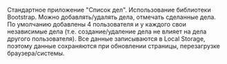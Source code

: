 Стандартное приложение "Список дел". Использование библиотеки Bootstrap. Можно добавлять/удалять дела, отмечать сделанные дела. По умолчанию добавлены 4 пользователя и у каждого свои независимые дела (т.е. создание/удаление дела не влияет на дела другого пользователя). Все данные записываются в Local Storage, поэтому данные сохраняются при обновлении страницы, перезагрузке браузера/системы.
